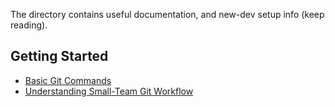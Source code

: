 The directory contains useful documentation, and new-dev setup info (keep reading).

## Getting Started
- [Basic Git Commands](https://education.github.com/git-cheat-sheet-education.pdf)
- [Understanding Small-Team Git Workflow](https://docs.google.com/document/d/1UbYoit3UTWXC7_da_aprAjcJjIduepT6EsM9Qa1c8sg/edit)
